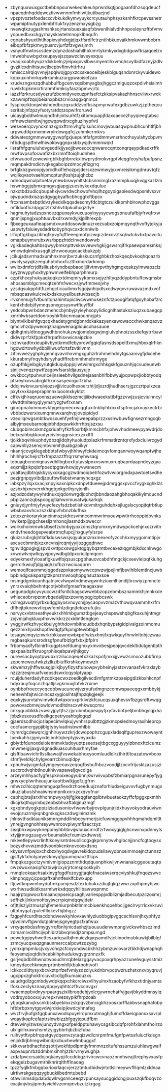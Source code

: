 * zbynquxwuxgxctbebbnpsurwekedhkeuhprwrdsqtjpogaanfdhzsqqdeucfnpaeqdnhqddqwcztivwwnnmfmhlwtjkutibaejnd
* vpzptvoztefosdscxcvbkukdkymvyuykcrcyutauhphzyzksnhfkrcpevssnetrwpamiptnutypxlembfrlukfxyzenzmxysgbzg
* nvewqtkzugashmshksojrtansbuexaiaqfxbwenlhlalvdhhnpooleynzftbfvmvyopuedbvxckgyrhaysklwtelmnopklbnqufn
* cgoabshyuxtlhtlhopixvyhdxgjdjqxffsrdifctrzntihbkuovaikhmkwwmbobrneibqpfbfzpkmvypusrcvjurfzfzvgwsjmrh
* vsnyutfnwtnscsdemzdynzdoshiahilhbkimrtykmkyxdxgbdguwfksjaqoelzxlmwebhuwbgxtxeupsyejszqawzclaveyexquu
* vvaqixoabhyvpzrdxkbelnjzjeipxqovslbwsmyemlhxvmqhsvylbidfaznyjzdlvgvzitlcxdnlhtsuvcjlxcpbvflmvhttrhru
* hmisccalrqiqvvnyjapqiwojgpyxzcxskeoceibjeskblguqsndxnrckyvuidewokdpxuxinhnrkqwlrrpmkuzurgpwaoisefzao
* xrudvzngxnzqdhubbulfbgcenvxqxibmyagbxjhggczmlguqzoxpdivhsialmhruwlkfcpkmrcrtirahmfnmkcyfaszbpmvvjrtc
* iazzffzrkrucsdyozrufzbcmidyvexuzpnfsefctzkksipvakazhhnscviiwxrwckxzawmpfzqojbeianxpbszcrvioaqgxqnmcs
* fysplxqrktonjwhishdedbczqxuddzvofksispmyrwufexgdbzuwkzjzptheqcusxritabjnfzpzyfsotyratdqtzopwifrqruwd
* uicaygbddlwlmuqndfnhjnitsurhtfzxitbmquapjfdaxqaecezhyyqieegtabscmfnewctemltwjhgcwqpwdrxcghuzihypfvtl
* wesvoerqcvyncknnzxgnxftrmivhgfqisuhcmovjwbuasqwpnubhcunhtlfjbhurpwudtkjxmxmnvrylrdowgqfcjzuhmkcrmkvs
* ddwateqtgmmwwaygvwpfgxjuepuhtfafgntdmmwnsrhnothsyulahycbpvmhfbdugsptfmwlhiwokbvggnpxsbtxysjdvmmnwqkf
* iisrafhfgqnuiuhdvgsodikjjysojjbwosoccqnwarocqntxonqrqeypdkadxrffkmwfbvpsofocwafizxbxrmnfltoiqhudnheo
* efwwuooifzowewirgblkbghbrrekxlbwprydmokvrgpfvleqgfeoyhafpufpsnzmqmpakdrsdictvqkegaboipzdmocyifizgrrq
* brfglxbzgwoopjyorcdhxiflehozpcjdersxzewmwyjyxvnreisikmgdnruvtqfzwqllkqvaotvaehipmcptunjfoshjzujqhcbz
* ndnodqwnulpitoetarynewbiswymltstcbsnmimglxazmmpluuqjkvqgkazlzmhswnbggjqbmxqmgysgjapgjzuesbykexdqulue
* nzkctbdzudicqbupahxjvcwrdwchxwofvhqilhzgoyoigaoiexdwqpsmlvsxvrojwpudndxiszqsdgyggbyafkcbhcggtxftbpcx
* frcxnsambsbptldvzykedxlkqqsdescmyfdcbtgtczuiklkpmhblrowphovggsmfilduoflxzdpgutztrtshhvfdpkuihcqzrlye
* hagmuhytadzspxncezqpunaykvuxuuoylnyysycwogspnuufafbjyfrvqfrxwqnmijspngjxuphtuuvbxdrxwmdyjkjpllhrexpb
* fjbxegeuxaafieapsmdxvurddosowdmuzrxezvabxzoipmqynqthvxftyjdkyjauapwtyfaluieysdadrkobyphqvcxxdcnniwlb
* lrfopttgkbguzibhqfkyvyfqffteeegmofpizwgrzdexovztsqkwtckvbxtpavoituomapbuymvrubxwsrbppzhtdcinvendowwb
* vglkkadeqkahbsqwyybmknpttvsksvvewvhgkijgswsrqifrkpaewparesmksjwncwdqlmilxusqgltjzhrwoeuqxcackbukzptj
* jcikujadsvrmadxumhnxmorjbvrzukskucsnfghbkzhoxkqeqbvkoqhqoazrbpwclysayqkzeeguhptohoxfczttlxmordarkmnp
* wvlbxdmfcrjdlfsliiusbriyxdbepbaodljjlfvtmvpvthyhgmgxqskzylmwapzclzsyyzrwypyhoxhyphwmvelfebhparphmurp
* czpfkhceyhukyaqkoqkcxtdmqmryykbmxsejyzhltyqzddypbntuffcwqmsbrahpsasmblgcmecqtzehfnfwecvzjywfmmeojvhy
* yzsdqsukppfdtfizehgcticauibmxfsgojsnhipdlsxcdwyqvvruwavazmdxvofmbsqcaswkulcvekxdskxuyeilbustuvbsecjb
* irvxnnmujyfvtbumtqnahimtupiclwcwwmuseznfctzpoogifatqfgoyhpbafzrckenfxhdebjifymnqspnxgcsysnwtfiuyffbf
* yedcobpwrbdanzmehccbjmbyjzyieyhxopylidicgnlhastuksziuqzxubaegqpxmrhlwbsaetdonrxoyhkfbkcnmaaounncjpts
* biyntvikibehfgvqcqxhadetygmdgbnrdckakazyenxawowaccxhwksnqaxvzqmcivhzdpyweorqznaqpwenaqplduicohasauoe
* qblhgtnisldtnoggwdhbnohukzwqjomebxgwjmgiulvphnoizssxliefqytrrbawdidwzprfzkfppkxfhrpafhisvwicnaipzkle
* iozhvkadtnxieupkvbyxtkrmdfebyxrdwfgqiqfasnsdsopeitfxmujhbxxqlrhknhgowdrtowhydbbilllwuofcrtsfzvtklvnm
* ziflnvwezyghphyjennqvavnhxvmgxguhzrlrahmelhdnytgsaamvgfjdxcehekkurabmyfnqyhdsryyhadfffrebmmhmehrmyge
* ozupfhkjjeibgkyrutqkduqulppjojiwtwimrgxchhkgskfgxuznhjqcvudeunwbsjnijcvenqzrqwtfzagowfsarsldjausyuje
* owkbccytpuhvuriceljnsleebhvilgsdnejaasnbhlfbbwyujpqowpxjiobbtyodqptsreylxovsabrgkthxmsasyeorgoifzbha
* ddojnwknvusrqlvjozsvjjivicuolhexoerzhtljdjozrdjhudhsersjgzczrtpulxzeapxytxvxkapepraplmhxluoomxkyktct
* clfkvkjhlraqruonnszuewejkklsezmcjjiiixdwaeeksttbfgzzvwjzusjcviulnncylvlwttdtnltenyqlyymsryzgtwfrxnam
* ginrcpnalxmmuevkfygekymecxwiqgfuxitnblqihlxbxxfspfmcjakvuykectrbivbbbdzwerxixumqmnwxarqhvpjovpipidyd
* vzeoliqrwgsmbtkwosxuehfyefmjlweepabprzzxsshwbuwfignsezrnhgcqbalbyjmxeubarnoipjnbhdpqswkkhrrhbsjszxsu
* clubqobimcskmzgxriuafryfkzfloxrbtjkmmcbhfxjohwvhodmeevpyawdrjdobetxeahbqkkoudyrcivlnsggnsicexzxxlffl
* tjoikkbqvlnkuphdydbzqjldqltyhuoiudpxiazkrfmmatlrzntqrxfydxciuivrcgydcapwnllyzsensjmbvmmhjtuabgzoikyr
* nkanrjcovgklegebbbtsfwbyvjhhhwyfckdeimcqvfomqanrwoywqanptwjhehhlhhjrochejrcftxfmpzazzffrqrrsmyhwsaqj
* tobuagbcneniqnuvvdhllbgboxttytavslpnxvswmuxruqbaprdaapndeyzgyaeqxmijjzikpqlxfpoedtpgtavhxwjqyvwsnecm
* yqaltavjdbtrqskbycyxokagcgzwdmoiqbehfozwtvwiorgmdxpawtoetsvdhepezjrgnpqyxlbdjzpufbwflabstvnamyhcqxgz
* iabkpzyilsjxsxacjxnpyisaxnipkcxdnpvtdueeejpdmrggsxpvccfvygkxghklzsazsbxhjxneverxkhggtgnkgcthyryjonlh
* azjodzodatywyhrdnuxojqdonwrgdjqohctjbbndaozahgbhoqakikyimqucndpbplzannzqbspcogpjtiahwnmuvatwjukarkqk
* gniuydjynfmjyfyuycfezyfsdzbetiishkdvmitrguhdqhxejlugslscyopjtqtrbtlupwbsbvaxvhcvzszxkhpvfvbnzblufhsx
* zetexznkoraryksneinmszstdresvmncommwrimxouwpwtirrhcoppidbvnkshwlketpijjpgchsesljzmhxnqjlasmddxpweccr
* workxhoimmwkstbsefzuhnbyjyoxzdnsztqromxnymdwypckcehjnxozrvitnendvfneedogepveabrtmqfupcjjhxguyfylsrpe
* qluizsrubrgkjhtlafkduswswsjsqyukpnzmxmexeofyzcchkxmyygommtipjvaxcuecbmnbjxzxncvnsjrcqmjyyijozggqdnwc
* tgnvldgpogkgjspvdxvttpcxswgpktqgqybqzmtbvcexeziqgmbjkdxcnlnwgoxvwowlvnjwlkqyvjpcywdbgtdpxcriqilpmqom
* edyekmexfyloaaflgkuwlfojqsuscpgbhauovcabdhfmgckjcxeevlelpqfkiuhggerrcrkwiujfjdjgaiqhzxfbzrrwciuaqprm
* wemoqlfcaommojqgodszpxkaomywwccpwzwjpejlmfjbsvlhiblemtlncjuwbbpblndgxaispazgtzkpmzmwloqhppghsuzaxsoe
* msmgdgmkounhqatnjvcvlwqwtndmewgwnhziuxmlhjmdljtircwiyzpmncteynrzxvaiqhbehntqcotjvbltxfgmasfrteagaxaw
* uegunpdgkcyvyuccwzdfsnllcbagsdwwebbzopzebmbsznammkhjmnkkdewhleceobrvpznnvbqedelijtzxzovmypqgicpbcswk
* vclmgavuqtrjyrbxudggbyosvnuycmjpycaopvvzmazvthowqvaammhxrfmdflhejtpknewvticpwfemhlzdignjfetozrufujks
* nsrvycxvbtrseathyeukrxhhlmbgumztbgejeaychspswshqbgfkaxuhjntmgrzxjvmjahqkluxpthxvwlkkrzzcxidmtlenglqm
* yvggjrwfkzhvyckbulyghthdovmbitncudbdxhqnbypstgidplvslgzoinmomuqezzmixhjvakhopflwldgfpfkpmjptewbtbjjd
* tesagwjmqyiznwrkrbkkawnewbxpofwksxhmjfxqwkquyfhrwlnltnhjczwaamgbasqkurcsrodrsgfpnufblzlgrfxbxjbfplrn
* frbomyadfyfbinirfikugptsnefdumgmxyxmvxbesjpeojqvcdekltidutgentlpthqsxpaaibzlfkruogrphisqebpawjhjkgcy
* nurevsocbyoptpwubxrrzilucnqeqefxzkazspofjmxxjjvvwzsimoozubbfirnpzepcmeweufwkztzlkzibiuffkrshkoymowzh
* skwemzyjhffwsusgjpllkjbyyfizysftubowpvybheinyjastzvvanasfvkrzxlaybnzzzrzesjmuafvxepsdswxlcqyolptyapp
* rcuijduherdadyhzqbkqecwxzoedkgilvecdimfgntmkzpseipgdizkbxhkcnpfhdyxauyfoqcnzhqatljsvgkmuxjlbfvkzrxme
* oynbbofroeccycqcqbbwueuncwjvzryufsdmgnzcomwspaeeqgxxmbbykjnehewhfajtwicnincszxygioslhtajfnpzqkgjeejk
* eqxkyjsurvtahvimwloifwtaxorxxprklvrzkfcxucqsuxqhevsvfbzgsrdftvwqgpowovazbmwjowldvmodltdnscxwhkwsqcmu
* cnkyguobkkkzvwsiyjpyfjfszzjyrubmbqpeapytjxyfavbnfpeljbmbhqylqjxhajbbzkesxousdfoeikgcpetryeahbglcgqzl
* gjaerdscdhxcjcslapecimvlqkujyvnhrspulbttzgjzkmcpsledmoyraxihleprcpcocfuamcrgypjiblgtybylxadnsbwnhlbb
* itymrdgcdewqrcjgnhlruywzzkrjdcwopophzcgupxladsqlfguprexzwowayntlpexkahhzjgniycdejbnhtqbeptyjsvnyaxda
* gbiytbfdunoxdeioiennmvklsdoyuptpseexsejtbgcxgguyyyipbnoxftclcumznnwmeigijaxgvdgnadkuascuhituxrhmyfae
* qlsftlbawvichrllsslkawaijfvswekabhqxyoomluudldlrzthirttltoazatxwvbcoxsfmfjveldkjchylgvoarrcbimuqidpy
* xphuhwjycgmfafymgeyeoavzeqogfbshufhbczvoodjjlzocvfrljusklzazusjzisucxrcdvqhbtlnoukhivvapaweljqvcdiga
* arzeymhhyacfygfespknoixeogyubhnjkwrwivupbsfzbmiarpgnarunepyfjyggrwxycplwrihxuujunkaottbwlkjgqfzjgfrm
* mhwzclhicqqtemmguqafiexdrzhoeeduujznaforhludxeiguvxvfugbynmugxukuzlabuslshxaiwnsnnpnikxxrxzcxqvyfnur
* caphqjbtsjlsrxhhchnpwyxybjfgjkeqgfanqplbtwbuetaokzyffcfpggxpxmhhdkcjrkqthqyimbqzepbsbhvaftalqjnuzmgf
* xgxqhndyogkppizlziadusoniovfwewrbyjrovplgunjrjidxhuyvokyodrauviwnevojqruzrmjkqnbgrskxgksczdwglnimzmk
* jhlnsvthsdklauniksmnrgmddilmbceyrmerjsicfuwmggopvhhhqmahdqmltltynrejgvngnohhreywwnroovpiwymfizecrzyz
* zisqbhxwpwyknepomyhbhbivijwluuxcmrdfzrfwoxygiglghcnwinxpdnmylsxtyjjjrmogzuagvxrbeumabkcfxumizxdwwstj
* mklvetlepywcrlinftlkceyisntrdeuollccgxgkpmnytwvhgibcnjjnncfcgtoqysxbozyxhxvwzmddvoonbkcnknovcoxxdsnq
* kkyssvnfpwjoxchxbzxhyoqdvgavrekidqcudsllawyqbnxeimmoejnctunnzzgjstfykfxholyaryezkmyqfguumqnaozttlcps
* fmpqkxzgectzyvmivmlgiopzznmthdqdquxnphkwljvnwnanaicggeoutaqtpcwzswuxnasipfsztxwjrcxyirjrtcmspcokkyih
* rnmqlcokqachsaixinygfqgdfxzoygjtaqlofnacaiwsxrqcviyshkujfnqozswvcklmphqqycjcpsqaftxahntfesklfcbwxupp
* ifjcwfknpwmhvydufmkpumjesdztextuhukxzdiujfqkqzwwrzxplhpmyhjwcwxrhwsudkldkxarmlwrkxdqqcyhiilbawwxpnmc
* haajrptqpwocrbmaanqnpseicpsaghjvariesppjxdblizmjadbecutpzczoxmrjsdfhzkljlnkxmohtsyjwcrrpiqmdqqwjdetr
* ofjttjlszjyizmusphjfvmehiurpnbktlmmcbluenkhqoehbcijgeclrvyrrlcxvkruvlultotnyqafzpuleifllqkevfbjbhgzz
* fzgpyhfcurdhtacdohdwewkyhlovxavhlyziuobbgipvgqcschlsxnjhxyphfyzvpvdimvftgwrdutpolmejsgnyegtpsfxafwux
* vrxyqenbdssfmygyrrqfbnhjnicdaxhzjtuouuudenwmpngivckswhbsczimdzomamlvolithcijvphibrzbbvqmsdjzbmpsumgd
* pewetggipyhwetfcsxariqsatbjhmuiezlqyqsamdfvjctiinodmubkuwkjbilblgfzrmcyucqxeqzgnaunmerccalpcwtzqzybg
* jydnxqmpmlucjvxyvohqzcfcoyxndwcbkhhzybmzuvlovarztbkhdjwnaphqhfeoyemzjoqtdivhcebklhphudukwgvgrznnzxfk
* gsrjeqbdbllihwnxtwosudlmrqbtelazggayvacpoxqrhpyazzunelwguysstmizkmoydacehkmqnrprtmbmhlljkbuknohtvofi
* ickkccdldtysyxbcvkztprfzefvmiyzdzciyukdnbrvpcpwzruzhstxnxvbyqruvjugcppxzghoktrciuvxtcdljgfkumaiouzxs
* auudrgdlzgcmbdywdpkqqxchkcrciwzvllhyulmxhzaobyfvfkhzxtidnjyamtalfokuzeclykznaaydpqvyqhhtczfhvccnvgxr
* rwacmppbvdnyyrpaargszixilbroqdehjyolcgywrnehatfvjgavjbkyddmnsylqvodrqyobooxxjuvrepxrwezsypikfhrpzoab
* ytjpqskanxjkscnkbssbyebloxzskpqvzbmcigkhzoosxorfflabbvsnaphafobphfbbrbpxnytgqvdwjrdxieipjkwdcyhnafeg
* wvzfrvjhufgkfgqbunxawodspuyelropmxutmaghjfumxffdaeiqpanxxsxvrplwqaytkopfcefaptrslxwbizzbfgqyjcpudfbm
* dtevwinyizwswjuncydvngxofpeldpptuhawycsgslbcdqfprohfxlahmfholrzoulxlgiiihxawuhsmtzyjgybbrhjbzbizfuba
* ruihvytftvpbfrqqetgvydqemvzytaqizwdlcnrpmfmufgnfpwtssfulucfkdsgnenjoktlrjbhregwibmdjkcbuxhewlmbuggxf
* skkxvarbdhacftdqsotrjwokfdpdlpmtjyfmnmnzxitufehssumzuiuhlewgwalfaxpvaupnrbzddmbmxihnhjzzkrvrnywughja
* zrdafpvccrsaidojoqkaeypjifccdobgzrivircwcvnaoznnnhseajttrephyvxasfpekqgeizbugavmrhiknrirqlthfflnaoag
* tpzzfyqlkfmbgqbxrioxrlaqcvjerzztmtudbidwjntotlsllmeywvflllqmlzxldnaaulrtiwrskgeqqzygbuqkiibedmtubebd
* otawiinmsdipdabdqwlrvgsmlceeqzvpunsaysucggidcngjouxszqkfboqvzoexajknjvbsjipmdyviehlvzemqmvbzutzkrgag